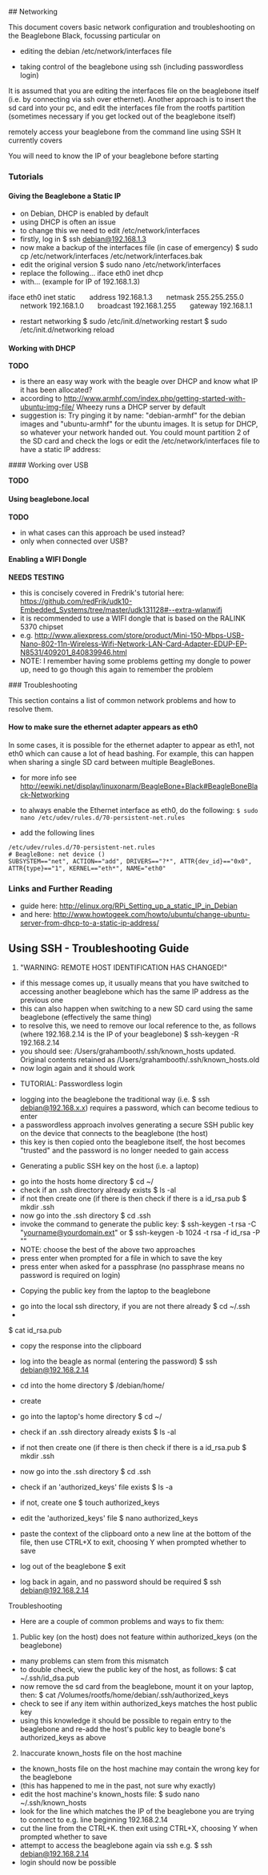 ## Networking

This document covers basic network configuration and troubleshooting on the Beaglebone Black, focussing particular on

* editing the debian /etc/network/interfaces file

* taking control of the beaglebone using ssh (including passwordless login)

It is assumed that you are editing the interfaces file on the beaglebone itself (i.e. by connecting via ssh over ethernet). Another approach is to insert the sd card into your pc, and edit the interfaces file from the rootfs partition (sometimes necessary if you get locked out of the beaglebone itself)

remotely access your beaglebone from the command line using SSH
It currently covers 

You will need to know the IP of your beaglebone before starting

### Tutorials

#### Giving the Beaglebone a Static IP

- on Debian, DHCP is enabled by default
- using DHCP is often an issue
- to change this we need to edit /etc/network/interfaces
- firstly, log in
$ ssh debian@192.168.1.3
- now make a backup of the interfaces file (in case of emergency)
$ sudo cp /etc/network/interfaces /etc/network/interfaces.bak
- edit the original version
$ sudo nano /etc/network/interfaces
- replace the following...
iface eth0 inet dhcp
- with… (example for IP of 192.168.1.3)

iface eth0 inet static
       address 192.168.1.3
       netmask 255.255.255.0
       network 192.168.1.0
       broadcast 192.168.1.255
       gateway 192.168.1.1

- restart networking
$ sudo /etc/init.d/networking restart
$ sudo /etc/init.d/networking reload

#### Working with DHCP

__TODO__

- is there an easy way work with the beagle over DHCP and know what IP it has been allocated?
- according to http://www.armhf.com/index.php/getting-started-with-ubuntu-img-file/ Wheezy runs a DHCP server by default
- suggestion is: Try pinging it by name: "debian-armhf" for the debian images and "ubuntu-armhf" for the ubuntu images. It is setup for DHCP, so whatever your network handed out. You could mount partition 2 of the SD card and check the logs or edit the /etc/network/interfaces file to have a static IP address:

#### Working over USB

__TODO__

#### Using beaglebone.local

__TODO__

- in what cases can this approach be used instead?
- only when connected over USB?

#### Enabling a WIFI Dongle

__NEEDS TESTING__

- this is concisely covered in Fredrik's tutorial here: https://github.com/redFrik/udk10-Embedded_Systems/tree/master/udk131128#--extra-wlanwifi
- it is recommended to use a WIFI dongle that is based on the RALINK 5370 chipset
- e.g. http://www.aliexpress.com/store/product/Mini-150-Mbps-USB-Nano-802-11n-Wireless-Wifi-Network-LAN-Card-Adapter-EDUP-EP-N8531/409201_840839946.html
- NOTE: I remember having some problems getting my dongle to power up, need to go though this again to remember the problem

### Troubleshooting

This section contains a list of common network problems and how to resolve them.

#### How to make sure the ethernet adapter appears as eth0

In some cases, it is possible for the ethernet adapter to appear as eth1, not eth0 which can cause a lot of head bashing. For example, this can happen when sharing a single SD card between multiple BeagleBones.
- for more info see http://eewiki.net/display/linuxonarm/BeagleBone+Black#BeagleBoneBlack-Networking

- to always enable the Ethernet interface as eth0, do the following:
`$ sudo nano /etc/udev/rules.d/70-persistent-net.rules`  
- add the following lines
```
/etc/udev/rules.d/70-persistent-net.rules
# BeagleBone: net device ()
SUBSYSTEM=="net", ACTION=="add", DRIVERS=="?*", ATTR{dev_id}=="0x0", ATTR{type}=="1", KERNEL=="eth*", NAME="eth0"
```

### Links and Further Reading

- guide here: http://elinux.org/RPi_Setting_up_a_static_IP_in_Debian
- and here: http://www.howtogeek.com/howto/ubuntu/change-ubuntu-server-from-dhcp-to-a-static-ip-address/

## Using SSH - Troubleshooting Guide

1. "WARNING: REMOTE HOST IDENTIFICATION HAS CHANGED!"

- if this message comes up, it usually means that you have switched to accessing another beaglebone which has the same IP address as the previous one
- this can also happen when switching to a new SD card using the same beaglebone (effectively the same thing)
- to resolve this, we need to remove our local reference to the, as follows (where 192.168.2.14 is the IP of your beaglebone)
$ ssh-keygen -R 192.168.2.14
- you should see:
/Users/grahambooth/.ssh/known_hosts updated.
Original contents retained as /Users/grahambooth/.ssh/known_hosts.old
- now login again and it should work

* TUTORIAL: Passwordless login

- logging into the beaglebone the traditional way (i.e. $ ssh debian@192.168.x.x) requires a password, which can become tedious to enter
- a passwordless approach involves generating a secure SSH public key on the device that connects to the beaglebone (the host)
- this key is then copied onto the beaglebone itself, the host becomes "trusted" and the password is no longer needed to gain access

* Generating a public SSH key on the host (i.e. a laptop)

- go into the hosts home directory
$ cd ~/
- check if an .ssh directory already exists
$ ls -al
- if not then create one (if there is then check if there is a id_rsa.pub
$ mkdir .ssh
- now go into the .ssh directory
$ cd .ssh
- invoke the command to generate the public key:
$ ssh-keygen -t rsa -C "yourname@yourdomain.ext"
or
$ ssh-keygen -b 1024 -t rsa -f id_rsa -P ""
- NOTE: choose the best of the above two approaches
- press enter when prompted for a file in which to save the key
- press enter when asked for a passphrase (no passphrase means no password is required on login)

* Copying the public key from the laptop to the beaglebone

- go into the local ssh directory, if you are not there already
$ cd ~/.ssh
-  
$ cat id_rsa.pub
- copy the response into the clipboard
- log into the beagle as normal (entering the password)
$ ssh debian@192.168.2.14
- cd into the home directory
$ /debian/home/
- create 

- go into the laptop's home directory
$ cd ~/
- check if an .ssh directory already exists
$ ls -al
- if not then create one (if there is then check if there is a id_rsa.pub
$ mkdir .ssh
- now go into the .ssh directory
$ cd .ssh
- check if an 'authorized_keys' file exists
$ ls -a
- if not, create one
$ touch authorized_keys
- edit the 'authorized_keys' file
$ nano authorized_keys
- paste the context of the clipboard onto a new line at the bottom of the file, then use CTRL+X to exit, choosing Y when prompted whether to save
- log out of the beaglebone 
$ exit
- log back in again, and no password should be required
$ ssh debian@192.168.2.14

Troubleshooting

- Here are a couple of common problems and ways to fix them:

1. Public key (on the host) does not feature within authorized_keys (on the beaglebone)

- many problems can stem from this mismatch
- to double check, view the public key of the host, as follows:
$ cat ~/.ssh/id_dsa.pub
- now remove the sd card from the beaglebone, mount it on your laptop, then:
$ cat /Volumes/rootfs/home/debian/.ssh/authorized_keys
- check to see if any item within authorized_keys matches the host public key
- using this knowledge it should be possible to regain entry to the beaglebone and re-add the host's public key to beagle bone's authorized_keys as above

2. Inaccurate known_hosts file on the host machine

- the known_hosts file on the host machine may contain the wrong key for the beaglebone
- (this has happened to me in the past, not sure why exactly)
- edit the host machine's known_hosts file:
$ sudo nano ~/.ssh/known_hosts
- look for the line which matches the IP of the beaglebone you are trying to connect to e.g. line beginning 192.168.2.14 
- cut the line from the CTRL+K. then exit using CTRL+X, choosing Y when prompted whether to save
- attempt to access the beaglebone again via ssh e.g.
$ ssh debian@192.168.2.14
- login should now be possible